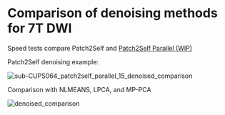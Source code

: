 # Comparison of denoising methods for 7T DWI

Speed tests compare Patch2Self and [Patch2Self Parallel (WIP)](https://github.com/ShreyasFadnavis/p2s_parallel)

Patch2Self denoising example:

![sub-CUPS064_patch2self_parallel_15_denoised_comparison](https://github.com/pcamach2/7T_DWI_denoising/assets/49655443/0a3e300f-ffc5-412b-a5a7-4f823ca1eecd)

Comparison with NLMEANS, LPCA, and MP-PCA

![denoised_comparison](https://github.com/pcamach2/7T_DWI_denoising/assets/49655443/610793a9-a9e9-436d-8398-e13435b55025)
